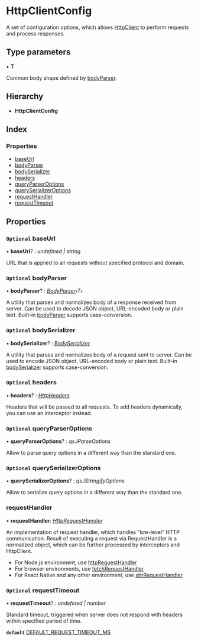 # HttpClientConfig

A set of configuration options, which allows [HttpClient](../classes/httpclient.md) to perform requests and process responses.

## Type parameters

▪ **T**

Common body shape defined by [bodyParser](httpclientconfig.md#optional-bodyparser).

## Hierarchy

* **HttpClientConfig**

## Index

### Properties

* [baseUrl](httpclientconfig.md#optional-baseurl)
* [bodyParser](httpclientconfig.md#optional-bodyparser)
* [bodySerializer](httpclientconfig.md#optional-bodyserializer)
* [headers](httpclientconfig.md#optional-headers)
* [queryParserOptions](httpclientconfig.md#optional-queryparseroptions)
* [querySerializerOptions](httpclientconfig.md#optional-queryserializeroptions)
* [requestHandler](httpclientconfig.md#requesthandler)
* [requestTimeout](httpclientconfig.md#optional-requesttimeout)

## Properties

### `Optional` baseUrl

• **baseUrl**? : _undefined \| string_

URL that is applied to all requests without specified protocol and domain.

### `Optional` bodyParser

• **bodyParser**? : [_BodyParser_](../#bodyparser)_‹T›_

A utility that parses and normalizes body of a response received from server. Can be used to decode JSON object, URL-encoded body or plain text. Built-in [bodyParser](httpclientconfig.md#optional-bodyparser) supports case-conversion.

### `Optional` bodySerializer

• **bodySerializer**? : [_BodySerializer_](../#bodyserializer)

A utility that parses and normalizes body of a request sent to server. Can be used to encode JSON object, URL-encoded body or plain text. Built-in [bodySerializer](httpclientconfig.md#optional-bodyserializer) supports case-conversion.

### `Optional` headers

• **headers**? : [_HttpHeaders_](../#httpheaders)

Headers that will be passed to all requests. To add headers dynamically, you can use an interceptor instead.

### `Optional` queryParserOptions

• **queryParserOptions**? : _qs.IParseOptions_

Allow to parse query options in a different way than the standard one.

### `Optional` querySerializerOptions

• **querySerializerOptions**? : _qs.IStringifyOptions_

Allow to serialize query options in a different way than the standard one.

### requestHandler

• **requestHandler**: [_HttpRequestHandler_](../#httprequesthandler)

An implementation of request handler, which handles "low-level" HTTP communication. Result of executing a request via RequestHandler is a normalized object, which can be further processed by interceptors and HttpClient.

* For Node.js environment, use [httpRequestHandler](../#const-httprequesthandler)
* For browser environments, use [fetchRequestHandler](../#const-fetchrequesthandler)
* For React Native and any other environment, use [xhrRequestHandler](../#const-xhrrequesthandler)

### `Optional` requestTimeout

• **requestTimeout**? : _undefined \| number_

Standard timeout, triggered when server does not respond with headers within specified period of time.

**`default`** [DEFAULT\_REQUEST\_TIMEOUT\_MS](../#const-default_request_timeout_ms)

